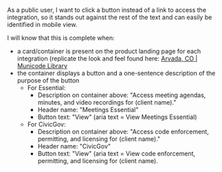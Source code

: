 As a public user, I want to click a button instead of a link to access the integration, so it stands out against the rest of the text and can easily be identified in mobile view. 

I will know that this is complete when:

-   a card/container is present on the product landing page for each integration (replicate the look and feel found here: [Arvada, CO | Municode Library](https://library.municode.com/co/arvada)
-   the container displays a button and a one-sentence description of the purpose of the button
    -   For Essential:
        -   Description on container above: "Access meeting agendas, minutes, and video recordings for (client name)."
        -   Header name: "Meetings Essential"
        -   Button text: "View" (aria text = View Meetings Essential)
    -   For CivicGov:
        -   Description on container above: "Access code enforcement, permitting, and licensing for (client name)." 
        -   Header name: "CivicGov"
        -   Button text: "View" (aria text = View code enforcement, permitting, and licensing for (client name).